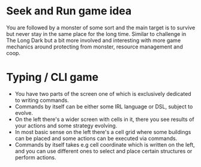 # Seek and Run game idea

You are followed by a monster of some sort and the main target is to survive but never stay in the same place for the long time. Similar to challenge in The Long Dark but a bit more involved and interesting with more game mechanics around protecting from monster, resource management and coop.

# Typing / CLI game

- You have two parts of the screen one of which is exclusively dedicated to writing commands.
- Commands by itself can be either some IRL language or DSL, subject to evolve.
- On the left there's a wider screen with cells in it, there you see results of your actions and some strategy evolving.
- In most basic sense on the left there's a cell grid where some buildings can be placed and some actions can be executed via commands.
- Commands by itself takes e.g cell coordinate which is written on the left, and you can use different ones to select and place certain structures or perform actions.
